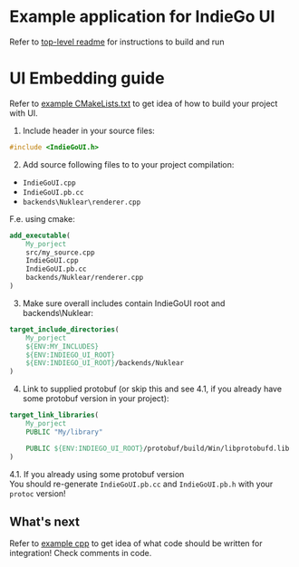 # Example application for IndieGo UI
Refer to [top-level readme](../README.md) for instructions to build and run

# UI Embedding guide
Refer to [example CMakeLists.txt](CMakeLists.txt) to get idea of how to build your project with UI.

1. Include header in your source files:
```C++
#include <IndieGoUI.h>
```

2. Add source following files to to your project compilation:

- ```IndieGoUI.cpp```
- ```IndieGoUI.pb.cc```
- ```backends\Nuklear\renderer.cpp```

F.e. using cmake:
```cmake
add_executable(
    My_porject
    src/my_source.cpp
    IndieGoUI.cpp
    IndieGoUI.pb.cc
    backends/Nuklear/renderer.cpp
)
```

3. Make sure overall includes contain IndieGoUI root and backends\Nuklear:

```cmake
target_include_directories(
    My_porject
    ${ENV:MY_INCLUDES}
    ${ENV:INDIEGO_UI_ROOT}
    ${ENV:INDIEGO_UI_ROOT}/backends/Nuklear
)
```

4. Link to supplied protobuf (or skip this and see 4.1, if you already have some protobuf version in your project):

```cmake
target_link_libraries(
    My_porject
    PUBLIC "My/library"

    PUBLIC ${ENV:INDIEGO_UI_ROOT}/protobuf/build/Win/libprotobufd.lib
)

```

4.1. If you already using some protobuf version<br>
You should re-generate ```IndieGoUI.pb.cc``` and ```IndieGoUI.pb.h``` with your ```protoc``` version!

## What's next
Refer to [example cpp](src/app.cpp) to get idea of what code should be written for integration! Check comments in code.